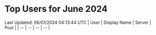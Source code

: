 # Top Users for June 2024
Last Updated: 06/01/2024 04:13:44 UTC
| User | Display Name | Server | Post |
| -- | -- | -- | -- |
